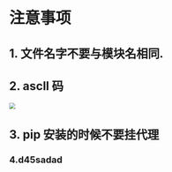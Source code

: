 # 注意事项

## 1. 文件名字不要与模块名相同.

## 2. ascll 码

<img src="C:\Users\zhazh\Desktop\tstmp_20220720103835.jpg" style="zoom: 67%;" />



## 3. pip 安装的时候不要挂代理

### 4.d45sadad










